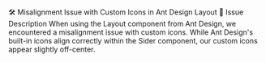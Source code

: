🛠️ Misalignment Issue with Custom Icons in Ant Design Layout
📌 Issue Description
When using the Layout component from Ant Design, we encountered a misalignment issue with custom icons. While Ant Design's built-in icons align correctly within the Sider component, our custom icons appear slightly off-center.
